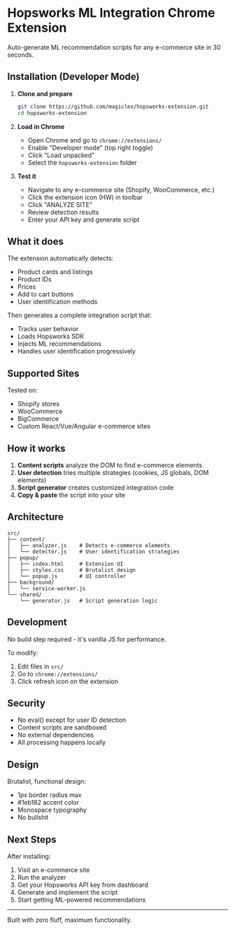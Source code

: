 # Hopsworks ML Integration Chrome Extension

Auto-generate ML recommendation scripts for any e-commerce site in 30 seconds.

## Installation (Developer Mode)

1. **Clone and prepare**
   ```bash
   git clone https://github.com/magiclex/hopsworks-extension.git
   cd hopsworks-extension
   ```

2. **Load in Chrome**
   - Open Chrome and go to `chrome://extensions/`
   - Enable "Developer mode" (top right toggle)
   - Click "Load unpacked"
   - Select the `hopsworks-extension` folder

3. **Test it**
   - Navigate to any e-commerce site (Shopify, WooCommerce, etc.)
   - Click the extension icon (HW) in toolbar
   - Click "ANALYZE SITE"
   - Review detection results
   - Enter your API key and generate script

## What it does

The extension automatically detects:
- Product cards and listings
- Product IDs
- Prices
- Add to cart buttons
- User identification methods

Then generates a complete integration script that:
- Tracks user behavior
- Loads Hopsworks SDK
- Injects ML recommendations
- Handles user identification progressively

## Supported Sites

Tested on:
- Shopify stores
- WooCommerce
- BigCommerce
- Custom React/Vue/Angular e-commerce sites

## How it works

1. **Content scripts** analyze the DOM to find e-commerce elements
2. **User detection** tries multiple strategies (cookies, JS globals, DOM elements)
3. **Script generator** creates customized integration code
4. **Copy & paste** the script into your site

## Architecture

```
src/
├── content/
│   ├── analyzer.js    # Detects e-commerce elements
│   └── detector.js    # User identification strategies
├── popup/
│   ├── index.html     # Extension UI
│   ├── styles.css     # Brutalist design
│   └── popup.js       # UI controller
├── background/
│   └── service-worker.js
└── shared/
    └── generator.js   # Script generation logic
```

## Development

No build step required - it's vanilla JS for performance.

To modify:
1. Edit files in `src/`
2. Go to `chrome://extensions/`
3. Click refresh icon on the extension

## Security

- No eval() except for user ID detection
- Content scripts are sandboxed
- No external dependencies
- All processing happens locally

## Design

Brutalist, functional design:
- 1px border radius max
- #1eb182 accent color
- Monospace typography
- No bullshit

## Next Steps

After installing:
1. Visit an e-commerce site
2. Run the analyzer
3. Get your Hopsworks API key from dashboard
4. Generate and implement the script
5. Start getting ML-powered recommendations

---

Built with zero fluff, maximum functionality.